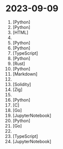 # 2023-09-09

1. [](https://github.comundefined "OpenAI's Code Interpreter in your terminal, running locally") [Python]
2. [](https://github.comundefined "A series of large language models developed by Baichuan Intelligent Technology") [Python]
3. [](https://github.comundefined "Windows 12 网页版，在线体验 点击下面的链接在线体验") [HTML]
4. [](https://github.comundefined "The Mojo Programming Language") 
5. [](https://github.comundefined "Dev tool that writes scalable apps from scratch while the developer oversees the implementation") [Python]
6. [](https://github.comundefined "") [Python]
7. [](https://github.comundefined "A real world full-stack application using LlamaIndex") [TypeScript]
8. [](https://github.comundefined "Official Pytorch Implementation for TokenFlow: Consistent Diffusion Features for Consistent Video Editing presenting TokenFlow") [Python]
9. [](https://github.comundefined "🥖 | Rinha de compiladores (ou interpretadores kkkk") [Rust]
10. [](https://github.comundefined "📷 EasyPhoto | Your Smart AI Photo Generator.") [Python]
11. [](https://github.comundefined "刷算法全靠套路，认准 labuladong 就够了！English version supported! Crack LeetCode, not only how, but also why.") [Markdown]
12. [](https://github.comundefined "Learn where some of the network sysctl variables fit into the Linux/Kernel network flow. Translations: 🇷🇺") 
13. [](https://github.comundefined "") [Solidity]
14. [](https://github.comundefined "Incredibly fast JavaScript runtime, bundler, test runner, and package manager – all in one") [Zig]
15. [](https://github.comundefined "A collection of New Grad full time roles in SWE, Quant, and PM.") 
16. [](https://github.comundefined "The TinyLlama project is an open endeavor to pretrain a 1.1B Llama model on 3 trillion tokens.") [Python]
17. [](https://github.comundefined "Command-line JSON processor") [C]
18. [](https://github.comundefined "OpenTF lets you declaratively manage your cloud infrastructure.") [Go]
19. [](https://github.comundefined "Python training for business analysts and traders") [JupyterNotebook]
20. [](https://github.comundefined "Build high-quality LLM apps - from prototyping, testing to production deployment and monitoring.") [Python]
21. [](https://github.comundefined "The Go language implementation of gRPC. HTTP/2 based RPC") [Go]
22. [](https://github.comundefined "A curated list of free courses & certifications.") 
23. [](https://github.comundefined "MUI Core: Ready-to-use foundational React components, free forever. It includes Material UI, which implements Google's Material Design.") [TypeScript]
24. [](https://github.comundefined "") [JupyterNotebook]
